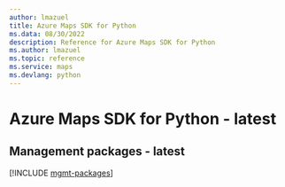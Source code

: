 ```yaml
---
author: lmazuel
title: Azure Maps SDK for Python
ms.data: 08/30/2022
description: Reference for Azure Maps SDK for Python
ms.author: lmazuel
ms.topic: reference
ms.service: maps
ms.devlang: python
---
```

# Azure Maps SDK for Python - latest

## Management packages - latest
[!INCLUDE [mgmt-packages](maps-mgmt-index.md)]
